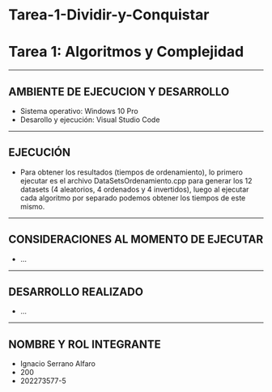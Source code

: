 # Tarea-1-Dividir-y-Conquistar

Tarea 1: Algoritmos y Complejidad 
=============================================

--------------------------------------------------------------------
AMBIENTE DE EJECUCION Y DESARROLLO 
--------------------------------------------------------------------
- Sistema operativo: Windows 10 Pro
- Desarollo y ejecución: Visual Studio Code

--------------------------------------------------------------------
EJECUCIÓN
--------------------------------------------------------------------
- Para obtener los resultados (tiempos de ordenamiento), lo primero
ejecutar es el archivo DataSetsOrdenamiento.cpp para generar los 12
datasets (4 aleatorios, 4 ordenados y 4 invertidos), luego al
ejecutar cada algoritmo por separado podemos obtener los tiempos de
este mismo.

--------------------------------------------------------------------
CONSIDERACIONES AL MOMENTO DE EJECUTAR
--------------------------------------------------------------------
- ...

--------------------------------------------------------------------
DESARROLLO REALIZADO
--------------------------------------------------------------------
- ...

--------------------------------------------------------------------
NOMBRE Y ROL INTEGRANTE
--------------------------------------------------------------------
- Ignacio Serrano Alfaro
- 200
- 202273577-5
